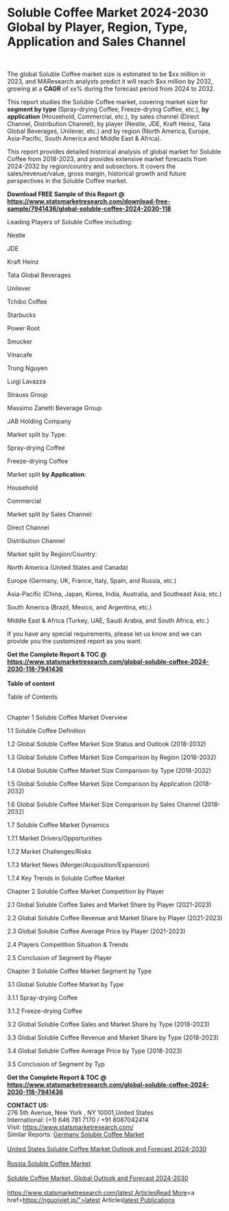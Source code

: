 <h1>Soluble Coffee Market 2024-2030 Global by Player, Region, Type, Application and Sales Channel</h1><br/><p>The global Soluble Coffee market size is estimated to be $xx million in 2023, and MAResearch analysts predict it will reach $xx million by 2032, growing at a <strong>CAGR</strong> of xx% during the forecast period from 2024 to 2032.</p><p>This report studies the Soluble Coffee market, covering market size for <strong>segment by type</strong> (Spray-drying Coffee, Freeze-drying Coffee, etc.), <strong>by application</strong> (Household, Commercial, etc.), by sales channel (Direct Channel, Distribution Channel), by player (Nestle, JDE, Kraft Heinz, Tata Global Beverages, Unilever, etc.) and by region (North America, Europe, Asia-Pacific, South America and Middle East & Africa).</p><p>This report provides detailed historical analysis of global market for Soluble Coffee from 2018-2023, and provides extensive market forecasts from 2024-2032 by region/country and subsectors. It covers the sales/revenue/value, gross margin, historical growth and future perspectives in the Soluble Coffee market.</p><p><strong>Download FREE Sample of this Report @ <a href="https://www.statsmarketresearch.com/download-free-sample/7941436/global-soluble-coffee-2024-2030-118">https://www.statsmarketresearch.com/download-free-sample/7941436/global-soluble-coffee-2024-2030-118</a></strong></p><p>Leading Players of Soluble Coffee including:</p><p>Nestle</p><p>JDE</p><p>Kraft Heinz</p><p>Tata Global Beverages</p><p>Unilever</p><p>Tchibo Coffee</p><p>Starbucks</p><p>Power Root</p><p>Smucker</p><p>Vinacafe</p><p>Trung Nguyen</p><p>Luigi Lavazza</p><p>Strauss Group</p><p>Massimo Zanetti Beverage Group</p><p>JAB Holding Company</p><p>Market split by Type:</p><p>Spray-drying Coffee</p><p>Freeze-drying Coffee</p><p>Market split <strong>by Application</strong>:</p><p>Household</p><p>Commercial</p><p>Market split by Sales Channel:</p><p>Direct Channel</p><p>Distribution Channel</p><p>Market split by Region/Country:</p><p>North America (United States and Canada)</p><p>Europe (Germany, UK, France, Italy, Spain, and Russia, etc.)</p><p>Asia-Pacific (China, Japan, Korea, India, Australia, and Southeast Asia, etc.)</p><p>South America (Brazil, Mexico, and Argentina, etc.)</p><p>Middle East & Africa (Turkey, UAE, Saudi Arabia, and South Africa, etc.)</p><p>If you have any special requirements, please let us know and we can provide you the customized report as you want.</p><div><b>Get the Complete Report & TOC @ <a href="https://www.statsmarketresearch.com/global-soluble-coffee-2024-2030-118-7941436">https://www.statsmarketresearch.com/global-soluble-coffee-2024-2030-118-7941436</a></b></div><br><b>Table of content</b><p>Table of Contents<br />
 
 <br />
 
 Chapter 1 Soluble Coffee Market Overview<br />
 
  1.1 Soluble Coffee Definition<br />
 
  1.2 Global Soluble Coffee Market Size Status and Outlook (2018-2032)<br />
 
  1.3 Global Soluble Coffee Market Size Comparison by Region (2018-2032)<br />
 
  1.4 Global Soluble Coffee Market Size Comparison by Type (2018-2032)<br />
 
  1.5 Global Soluble Coffee Market Size Comparison by Application (2018-2032)<br />
 
  1.6 Global Soluble Coffee Market Size Comparison by Sales Channel (2018-2032)<br />
 
  1.7 Soluble Coffee Market Dynamics<br />
 
  1.7.1 Market Drivers/Opportunities<br />
 
  1.7.2 Market Challenges/Risks<br />
 
  1.7.3 Market News (Merger/Acquisition/Expansion)<br />
 
  1.7.4 Key Trends in Soluble Coffee Market<br />
 
 Chapter 2 Soluble Coffee Market Competition by Player<br />
 
  2.1 Global Soluble Coffee Sales and Market Share by Player (2021-2023)<br />
 
  2.2 Global Soluble Coffee Revenue and Market Share by Player (2021-2023)<br />
 
  2.3 Global Soluble Coffee Average Price by Player (2021-2023)<br />
 
  2.4 Players Competition Situation & Trends<br />
 
  2.5 Conclusion of Segment by Player<br />
 
 Chapter 3 Soluble Coffee Market Segment by Type<br />
 
  3.1 Global Soluble Coffee Market by Type<br />
 
  3.1.1 Spray-drying Coffee<br />
 
  3.1.2 Freeze-drying Coffee<br />
 
  3.2 Global Soluble Coffee Sales and Market Share by Type (2018-2023)<br />
 
  3.3 Global Soluble Coffee Revenue and Market Share by Type (2018-2023)<br />
 
  3.4 Global Soluble Coffee Average Price by Type (2018-2023)<br />
 
  3.5 Conclusion of Segment by Typ<br><div><b>Get the Complete Report & TOC @ <a href="https://www.statsmarketresearch.com/global-soluble-coffee-2024-2030-118-7941436">https://www.statsmarketresearch.com/global-soluble-coffee-2024-2030-118-7941436</a></b></div></p> <b>CONTACT US:</b><br>276 5th Avenue, New York , NY 10001,United States<br>International: (+1) 646 781 7170 / +91 8087042414<br>Visit: <a href="https://www.statsmarketresearch.com/">https://www.statsmarketresearch.com/</a><br>Similar Reports: <a href="https://www.statsmarketresearch.com/global-soluble-coffee-2024-2030-118-7941436">Germany Soluble Coffee Market</a><br/><br/><a href="https://www.statsmarketresearch.com/global-soluble-coffee-2024-2030-118-7941436">United States Soluble Coffee Market Outlook and Forecast 2024-2030</a><br/><br/><a href="https://www.statsmarketresearch.com/global-soluble-coffee-2024-2030-118-7941436">Russia Soluble Coffee Market</a><br/><br/><a href="https://www.statsmarketresearch.com/global-soluble-coffee-2024-2030-118-7941436">Soluble Coffee Market, Global Outlook and Forecast 2024-2030</a><br/><br/><a href="https://gyeongbokgung.com">https://www.statsmarketresearch.com/</a><a href="https://hallyeomaritime.com">latest Articles</a><a href="https://jingwansa.com">Read More</a><a href=https://nguoiviet.jp/">latest Articles</a><a href="https://www.intelmarketresearch.com/">latest Publications</a>